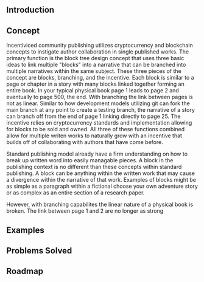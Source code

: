 ## Introduction

## Concept
Incentiviced community publishing utilizes cryptocurrency and blockchain concepts to instigate author collaboration in single published works. The primary function is the block tree design concept that uses three basic ideas to link multiple "blocks" into a narrative that can be branched into multiple narratives within the same subject. These three pieces of the concept are blocks, branching, and the incentive. Each block is similar to a page or chapter in a story with many blocks linked together forming an entire book. In your typical physical book page 1 leads to page 2 and eventually to page 500, the end. With branching the link between pages is not as linear. Similar to how development models utilizing git can fork the main branch at any point to create a testing branch, the narrative of a story can branch off from the end of page 1 linking directly to page 25. The incentive relies on cryptocurrency standards and implementation allowing for blocks to be sold and owned. All three of these functions combined allow for multiple writen works to naturally grow with an incentive that builds off of collaborating with authors that have come before.

Standard publishing model already have a firm understanding on how to break up written word into easily managable pieces. A block in the publishing context is no different than these concepts within standard publishing. A block can be anything within the written work that may cause a divergence within the narrative of that work. Examples of blocks might be as simple as a paragraph within a fictional choose your own adventure story or as complex as an entire section of a research paper.


However, with branching capabilites the linear nature of a physical book is broken. The link between page 1 and 2 are no longer as strong

## Examples

## Problems Solved

## Roadmap